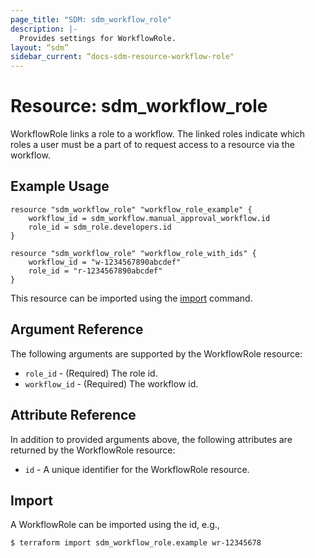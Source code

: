 ```yaml
---
page_title: "SDM: sdm_workflow_role"
description: |-
  Provides settings for WorkflowRole.
layout: “sdm”
sidebar_current: “docs-sdm-resource-workflow-role"
---
```

# Resource: sdm_workflow_role

WorkflowRole links a role to a workflow. The linked roles indicate which roles a user must be a part of
 to request access to a resource via the workflow.
## Example Usage

```hcl
resource "sdm_workflow_role" "workflow_role_example" {
    workflow_id = sdm_workflow.manual_approval_workflow.id
    role_id = sdm_role.developers.id
}

resource "sdm_workflow_role" "workflow_role_with_ids" {
    workflow_id = "w-1234567890abcdef"
    role_id = "r-1234567890abcdef"
}
```
This resource can be imported using the [import](https://www.terraform.io/docs/cli/commands/import.html) command.
## Argument Reference
The following arguments are supported by the WorkflowRole resource:
* `role_id` - (Required) The role id.
* `workflow_id` - (Required) The workflow id.
## Attribute Reference
In addition to provided arguments above, the following attributes are returned by the WorkflowRole resource:
* `id` - A unique identifier for the WorkflowRole resource.
## Import
A WorkflowRole can be imported using the id, e.g.,

```
$ terraform import sdm_workflow_role.example wr-12345678
```
